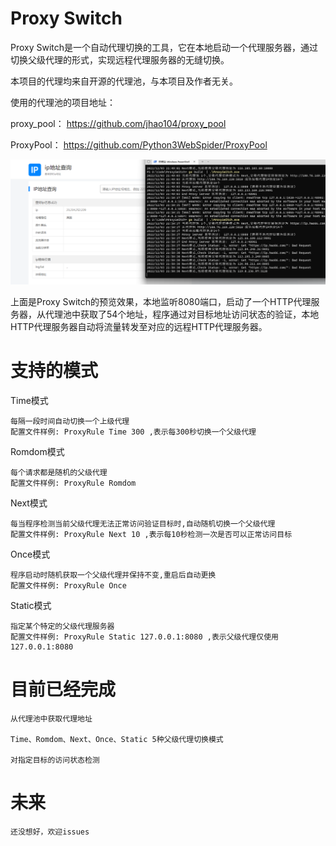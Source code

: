 Proxy Switch
============

Proxy Switch是一个自动代理切换的工具，它在本地启动一个代理服务器，通过切换父级代理的形式，实现远程代理服务器的无缝切换。

本项目的代理均来自开源的代理池，与本项目及作者无关。

使用的代理池的项目地址：

proxy_pool： https://github.com/jhao104/proxy_pool

ProxyPool： https://github.com/Python3WebSpider/ProxyPool

![](https://github.com/leeli73/ProxySwitch/blob/main/img.png)

上面是Proxy Switch的预览效果，本地监听8080端口，启动了一个HTTP代理服务器，从代理池中获取了54个地址，程序通过对目标地址访问状态的验证，本地HTTP代理服务器自动将流量转发至对应的远程HTTP代理服务器。

支持的模式
====

Time模式

    每隔一段时间自动切换一个上级代理
    配置文件样例: ProxyRule Time 300 ,表示每300秒切换一个父级代理

Romdom模式

    每个请求都是随机的父级代理
    配置文件样例: ProxyRule Romdom

Next模式

    每当程序检测当前父级代理无法正常访问验证目标时,自动随机切换一个父级代理
    配置文件样例: ProxyRule Next 10 ,表示每10秒检测一次是否可以正常访问目标

Once模式

    程序启动时随机获取一个父级代理并保持不变,重启后自动更换
    配置文件样例: ProxyRule Once

Static模式

    指定某个特定的父级代理服务器
    配置文件样例: ProxyRule Static 127.0.0.1:8080 ,表示父级代理仅使用127.0.0.1:8080

目前已经完成
============

    从代理池中获取代理地址

    Time、Romdom、Next、Once、Static 5种父级代理切换模式

    对指定目标的访问状态检测

未来
====

    还没想好，欢迎issues
